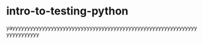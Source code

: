 # intro-to-testing-python
yayyyyyyyyyyyyyyyyyyyyyyyyyyyyyyyyyyyyyyyyyyyyyyyyyyyyyyyyyyyyyyyyyyyyyyyyy
